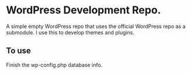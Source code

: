 # WordPress Development Repo.

A simple empty WordPress repo that uses the official WordPress repo as a submodule. I use this to develop themes and plugins.

## To use

Finish the wp-config.php database info.